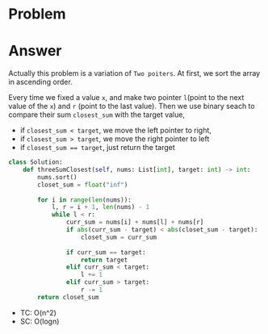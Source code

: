 # Problem
# Answer
Actually this problem is a variation of `Two poiters`.  At first, we sort the array in ascending order.

Every time we fixed a value `x`, and make two pointer `l`(point to the next value of the `x`) and `r` (point to the last value). Then we use binary seach to compare their sum `closest_sum` with the target value, 

- if `closest_sum < target`, we move the left pointer to right, 
- if `closest_sum > target`, we move the right pointer to left
- if `closest_sum == target`, just return the target

```python
class Solution:
    def threeSumClosest(self, nums: List[int], target: int) -> int:
        nums.sort()
        closet_sum = float("inf")
        
        for i in range(len(nums)):
            l, r = i + 1, len(nums) - 1
            while l < r:
                curr_sum = nums[i] + nums[l] + nums[r]
                if abs(curr_sum - target) < abs(closet_sum - target):
                    closet_sum = curr_sum
                    
                if curr_sum == target:
                    return target
                elif curr_sum < target:
                    l += 1
                elif curr_sum > target:
                    r -= 1
        return closet_sum
```

- TC: O(n^2)
- SC: O(logn)